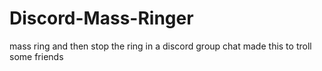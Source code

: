 # Discord-Mass-Ringer
mass ring and then stop the ring in a discord group chat made this to troll some friends
